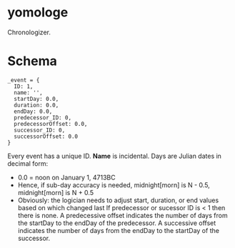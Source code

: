 # yomologe
Chronologizer.


# Schema
```
_event = {
  ID: 1,
  name: '',
  startDay: 0.0,
  duration: 0.0,
  endDay: 0.0,
  predecessor_ID: 0,
  predecessorOffset: 0.0,
  successor_ID: 0,
  successorOffset: 0.0
}
```

Every event has a unique ID.
__Name__ is incidental.
Days are Julian dates in decimal form:
- 0.0 = noon on January 1, 4713BC
- Hence, if sub-day accuracy is needed, midnight[morn] is N - 0.5, midnight[morn] is N + 0.5
- Obviously: the logician needs to adjust start, duration, or end values based on which changed last
If predecessor or sucessor ID is < 1 then there is none.
A predecessive offset indicates the number of days from the startDay to the endDay of the predecessor.
A successive offset indicates the number of days from the endDay to the startDay of the successor.
